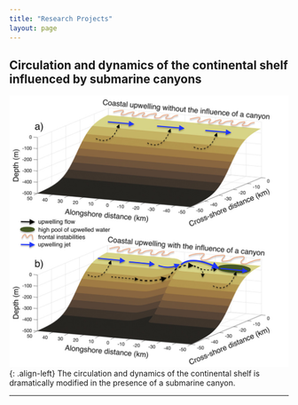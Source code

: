 ```yaml
---
title: "Research Projects"
layout: page
---
```


## Circulation and dynamics of the continental shelf influenced by submarine canyons
![Canyon1](/assets/Research_Canyons_1.png){: .align-left}
The circulation and dynamics of the continental shelf is dramatically modified in the presence of a submarine canyon.



______________________________________________________________________________________________________
